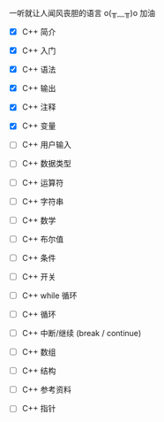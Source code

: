 一听就让人闻风丧胆的语言 o(╥﹏╥)o 加油

- [x] C++ 简介
- [x] C++ 入门
- [x] C++ 语法
- [x] C++ 输出
- [x] C++ 注释
- [x] C++ 变量
- [ ] C++ 用户输入
- [ ] C++ 数据类型
- [ ] C++ 运算符
- [ ] C++ 字符串
- [ ] C++ 数学
- [ ] C++ 布尔值
- [ ] C++ 条件
- [ ] C++ 开关
- [ ] C++ while 循环
- [ ] C++ 循环
- [ ] C++ 中断/继续 (break / continue)
- [ ] C++ 数组
- [ ] C++ 结构
- [ ] C++ 参考资料
- [ ] C++ 指针


